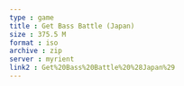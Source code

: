 ```yaml
---
type : game
title : Get Bass Battle (Japan)
size : 375.5 M
format : iso
archive : zip
server : myrient
link2 : Get%20Bass%20Battle%20%28Japan%29
---
```

